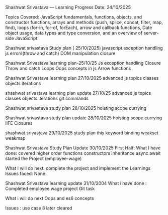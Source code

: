 Shashwat Srivastava — Learning Progress
Date: 24/10/2025

Topics Covered: JavaScript fundamentals, functions, objects, and constructor functions, arrays and methods (push, splice, concat, filter, map, find), loops (for-in, for-of, forEach), arrow and callback functions, Date object usage, data types and type conversion, and an overview of server-side JavaScript.

Shashwat srivastava Study plan ( 25/10/2025)
javascript exception handling
js errors(throw and catch)
DOM manipulation
closure

Shashwat Srivastava learning plan-25/10/25
Js exception handling 
Closure
Throw and catch
 Loops 
Oops concepts in js
Arrow functions

Shashwat Srivastava learning plan 27/10/2025
advanced js topics 
classes
objects 
iterations

shashwat srivastava learning plan update 27/10/25
advanced js topics 
classes
objects 
iterations
git commands

Shashwat srivastava study plan 28/10/2025
hoisting 
scope 
currying


Shashwat srivastava study plan  update 28/10/2025
hoisting 
scope 
currying 
IIFE
Closures

shashwat srivastava 29/10/2025 study plan
this keyword
binding 
weakset 
weakmap 

Shashwat Srivastava Study Plan Update 30/10/2025
First Half:
  What I have done: covered higher order functions 
constructors
inheritance
async await 
started the Project (employee-wage)

  What I will do next: complete the project and implement the Learnings
  Issues faced: None.

Shashwat Srivastava learning update 31/10/2004
What i have done :
Completed employee wage project
Git task

What i will do next 
Oops and es6 concepts 

Issues : use case 8 later cleared